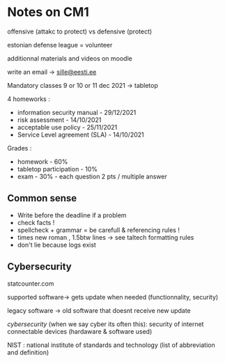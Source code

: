 # Notes on CM1

offensive (attakc to protect) vs defensive (protect)

estonian defense league = volunteer

additionnal materials and videos on moodle

write an email -> sille@eesti.ee

Mandatory classes 9 or 10 or 11 dec 2021 -> tabletop 


4 homeworks :
- information security manual - 29/12/2021
- risk assessment - 14/10/2021
- acceptable use policy - 25/11/2021
- Service Level agreement (SLA) - 14/10/2021

Grades : 
- homework - 60%
- tabletop participation - 10%
- exam - 30% - each question 2 pts / multiple answer

## Common sense

* Write before the deadline if a problem
* check facts !
* spellcheck + grammar = be carefull & referencing rules !
* times new roman , 1.5btw lines -> see taltech formatting rules
* don't lie because logs exist


## Cybersecurity

statcounter.com

supported software-> gets update when needed (functionnality, security)

legacy software -> old software that doesnt receive new update

*cybersecurity* (when we say cyber its often this): security of internet connectable devices (hardaware & software used)

NIST : national institute of standards and technology (list of abbreviation and definition)


